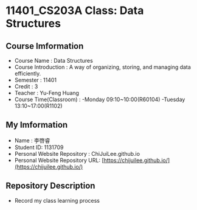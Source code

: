 # 11401_CS203A Class: Data Structures
## Course Imformation
- Course Name : Data Structures
- Course Introduction : A way of organizing, storing, and managing data efficiently.
- Semester : 11401
- Credit : 3
- Teacher : Yu-Feng Huang
- Course Time(Classroom) :
  -Monday 09:10~10:00(R60104)
  -Tuesday 13:10~17:00(R1102)
## My Imformation
- Name : 李啓睿
- Student ID: 1131709
- Personal Website Repository : ChiJuiLee.github.io
- Personal Website Repository URL: [https://chijuilee.github.io/](https://chijuilee.github.io/)
## Repository Description
- Record my class learning process
